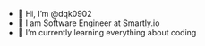 - 👋 Hi, I’m @dqk0902
- 👀 I am Software Engineer at Smartly.io
- 🌱 I’m currently learning everything about coding

<!---
dqk0902/dqk0902 is a ✨ special ✨ repository because its `README.md` (this file) appears on your GitHub profile.
You can click the Preview link to take a look at your changes.
--->
